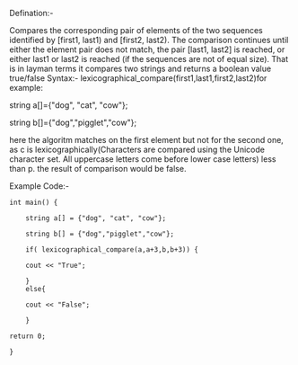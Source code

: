 Defination:-

Compares the corresponding pair of elements of the two sequences identified by [first1, last1) and [first2, last2).
The comparison continues until either the element pair does not match, the pair [last1, last2] is reached, or either last1 or last2 is reached
(if the sequences are not of equal size).
That is in layman terms it compares two strings and returns a boolean value true/false
Syntax:- lexicographical_compare(first1,last1,first2,last2)for example:

string a[]={"dog", "cat", "cow"};

string b[]={"dog","pigglet","cow"};

here the algoritm matches on the first element but not for the second one, as c is lexicographically(Characters are compared using the Unicode character set. All uppercase letters come before lower case letters)
less than p.
the result of comparison would be false.


Example Code:-

    int main() {   
        
        string a[] = {"dog", "cat", "cow"};
        
        string b[] = {"dog","pigglet","cow"};
      
        if( lexicographical_compare(a,a+3,b,b+3)) { 
        
        cout << "True"; 
          
        } 
        else{ 
        
        cout << "False"; 
          
        }
    
    return 0;
    
    } 
